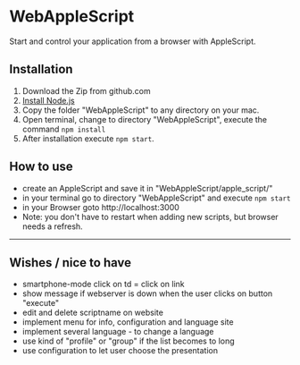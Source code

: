 # WebAppleScript
Start and control your application from a browser with AppleScript.

## Installation
1. Download the Zip from github.com
1. [Install Node.js](https://nodejs.org/en/download/)
1. Copy the folder "WebAppleScript" to any directory on your mac. 
1. Open terminal, change to directory "WebAppleScript", execute the command `npm install`
1. After installation execute `npm start`.

## How to use
- create an AppleScript and save it in "WebAppleScript/apple_script/"
- in your terminal go to directory "WebAppleScript" and execute `npm start`
- in your Browser goto http://localhost:3000
- Note: you don't have to restart when adding new scripts, but browser needs a refresh.

-------------------------------------------------------------------------------

## Wishes / nice to have
- smartphone-mode click on td = click on link
- show message if webserver is down when the user clicks on button "execute"
- edit and delete scriptname on website
- implement menu for info, configuration and language site
- implement several language - to change a language
- use kind of "profile" or "group" if the list becomes to long
- use configuration to let user choose the presentation
 

